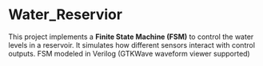 # Water_Reservior
This project implements a **Finite State Machine (FSM)** to control the water levels in a reservoir. 
It simulates how different sensors interact with control outputs.
FSM modeled in Verilog (GTKWave waveform viewer supported)
